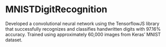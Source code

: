 # MNISTDigitRecognition

Developed a convolutional neural network using the TensorflowJS library that successfully recognizes and classifies
handwritten digits with 97.16% accuracy. Trained using approximately 60,000 images from Keras’ MNIST dataset.
